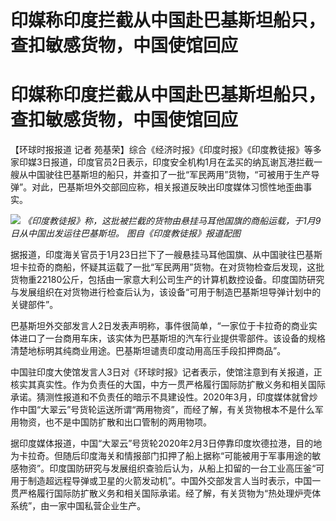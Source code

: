 # 印媒称印度拦截从中国赴巴基斯坦船只，查扣敏感货物，中国使馆回应

# 印媒称印度拦截从中国赴巴基斯坦船只，查扣敏感货物，中国使馆回应

【环球时报报道 记者
苑基荣】综合《经济时报》《印度时报》《印度教徒报》等多家印媒3日报道，印度官员2日表示，印度安全机构1月在孟买的纳瓦谢瓦港拦截一艘从中国驶往巴基斯坦的船只，并查扣了一批“军民两用”货物，“可被用于生产导弹”。对此，巴基斯坦外交部回应称，相关报道反映出印度媒体习惯性地歪曲事实。

![](https://inews.gtimg.com/om_bt/O82kjBTk8flvk7KdEvzfLOU_FDezXyNbnRk8i1ORe0Ry8AA/1000)
_《印度教徒报》称，这批被拦截的货物由悬挂马耳他国旗的商船运载，于1月9日从中国出发运往巴基斯坦。 图自《印度教徒报》报道配图_

据报道，印度海关官员于1月23日拦下了一艘悬挂马耳他国旗、从中国驶往巴基斯坦卡拉奇的商船，怀疑其运载了一批“军民两用”货物。在对货物检查后发现，这批货物重22180公斤，包括由一家意大利公司生产的计算机数控设备。印度国防研究与发展组织在对货物进行检查后认为，该设备“可用于制造巴基斯坦导弹计划中的关键部件”。

巴基斯坦外交部发言人2日发表声明称，事件很简单，“一家位于卡拉奇的商业实体进口了一台商用车床，该实体为巴基斯坦的汽车行业提供零部件。该设备的规格清楚地标明其纯商业用途。巴基斯坦谴责印度动用高压手段扣押商品”。

中国驻印度大使馆发言人3日对《环球时报》记者表示，使馆注意到有关报道，正核实其真实性。作为负责任的大国，中方一贯严格履行国际防扩散义务和相关国际承诺。猜测性报道和不负责任的暗示不具建设性。2020年3月，印度媒体就曾炒作中国“大翠云”号货轮运送所谓“两用物资”，而经了解，有关货物根本不是什么军用物资，也不是中国防扩散和出口管制的两用物项。

据印度媒体报道，中国“大翠云”号货轮2020年2月3日停靠印度坎德拉港，目的地为卡拉奇。但随后印度海关和情报部门扣押了船上据称“可能被用于军事用途的敏感物资”。印度国防研究与发展组织查验后认为，从船上扣留的一台工业高压釜“可用于制造超远程导弹或卫星的火箭发动机”。中国外交部发言人当时表示，中国一贯严格履行国际防扩散义务和相关国际承诺。经了解，有关货物为“热处理炉壳体系统”，由一家中国私营企业生产。

